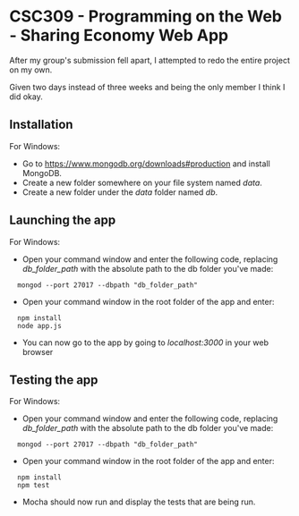# CSC309 - Programming on the Web - Sharing Economy Web App
After my group's submission fell apart, I attempted to redo the entire project on my own.

Given two days instead of three weeks and being the only member I think I did okay.

## Installation
For Windows:
- Go to https://www.mongodb.org/downloads#production and install MongoDB.
- Create a new folder somewhere on your file system named <i>data</i>.
- Create a new folder under the <i>data</i> folder named <i>db</i>.

## Launching the app
For Windows:
- Open your command window and enter the following code, replacing <i>db_folder_path</i> with the absolute path to the db folder you've made:
~~~
  mongod --port 27017 --dbpath "db_folder_path"
~~~
- Open your command window in the root folder of the app and enter:
~~~
  npm install
  node app.js
~~~
- You can now go to the app by going to <i>localhost:3000</i> in your web browser

## Testing the app
For Windows:
- Open your command window and enter the following code, replacing <i>db_folder_path</i> with the absolute path to the db folder you've made:
~~~
  mongod --port 27017 --dbpath "db_folder_path"
~~~
- Open your command window in the root folder of the app and enter:
~~~
  npm install
  npm test
~~~
- Mocha should now run and display the tests that are being run.

